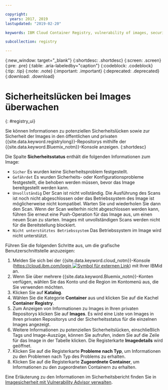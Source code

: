 ```yaml
---

copyright:
  years: 2017, 2019
lastupdated: "2019-02-20"

keywords: IBM Cloud Container Registry, vulnerability of images, security of images, security issues

subcollection: registry

---
```


{:new_window: target="_blank"}
{:shortdesc: .shortdesc}
{:screen: .screen}
{:pre: .pre}
{:table: .aria-labeledby="caption"}
{:codeblock: .codeblock}
{:tip: .tip}
{:note: .note}
{:important: .important}
{:deprecated: .deprecated}
{:download: .download}

# Sicherheitslücken bei Images überwachen
{: #registry_ui}

Sie können Informationen zu potenziellen Sicherheitslücken sowie zur Sicherheit der Images in den öffentlichen und privaten {{site.data.keyword.registrylong}}-Repositorys mithilfe der {{site.data.keyword.Bluemix_notm}}-Konsole anzeigen.
{:shortdesc}

Die Spalte **Sicherheitsstatus** enthält die folgenden Informationen zum Image:

- `Sicher` Es wurden keine Sicherheitsproblem festgestellt.
- `Gefährdet` Es wurden Sicherheits- oder Konfigurationsprobleme festgestellt, die behoben werden müssen, bevor das Image bereitgestellt werden kann.
- `Unvollständig` Der Scan ist nicht vollständig. Die Ausführung des Scans ist noch nicht abgeschlossen oder das Betriebssystem des Image ist möglicherweise nicht kompatibel. Warten Sie und wiederholen Sie dann den Scan. Wenn der Scan weiterhin nicht abgeschlossen werden kann, führen Sie erneut eine Push-Operation für das Image aus, um einen neuen Scan zu starten. Images mit unvollständigen Scans werden nicht für die Bereitstellung blockiert.
- `Nicht unterstütztes Betriebssystem` Das Betriebssystem im Image wird nicht unterstützt.

Führen Sie die folgenden Schritte aus, um die grafische Benutzerschnittstelle anzuzeigen:

1. Melden Sie sich bei der {{site.data.keyword.cloud_notm}}-Konsole ([https://cloud.ibm.com/login ![Symbol für externen Link](../../icons/launch-glyph.svg "Symbol für externen Link")](https://cloud.ibm.com/login)) mit Ihrer IBMid an. 
2. Wenn Sie über mehrere {{site.data.keyword.Bluemix_notm}}-Konten verfügen, wählen Sie das Konto und die Region im Kontomenü aus, die Sie verwenden möchten.
3. Klicken Sie auf **Katalog**.
4. Wählen Sie die Kategorie **Container** aus und klicken Sie auf die Kachel **Container Registry**.
5. Zum Anzeigen von Informationen zu Images in Ihren privaten Repositorys klicken Sie auf **Images**. Es wird eine Liste von Images in Ihren privaten Repositorys und der Sicherheitsstatus für die einzelnen Images angezeigt.
6. Weitere Informationen zu potenziellen Sicherheitslücken, einschließlich Tags und Image-Auszüge, können Sie aufrufen, indem Sie auf die Zeile für das Image in der Tabelle klicken. Die Registerkarte **Imagedetails** wird geöffnet.
7. Klicken Sie auf die Registerkarte **Probleme nach Typ**, um Informationen zu den Problemen nach Typ des Problems zu erhalten.
8. Klicken Sie auf die Registerkarte **Zugeordnete Container**, um Informationen zu den zugeordneten Containern zu erhalten.

Eine Erläuterung zu den Informationen im Sicherheitsbericht finden Sie in [Imagesicherheit mit Vulnerability Advisor verwalten](/docs/services/va/va_index.html).
